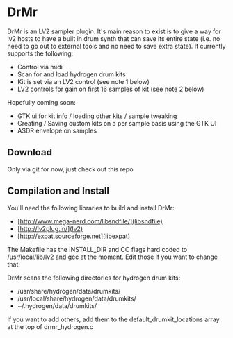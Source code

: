 DrMr
====

DrMr is an LV2 sampler plugin.  It's main reason to exist is to give a way for lv2 hosts to have a built in drum synth that can save its entire state (i.e. no need to go out to external tools and no need to save extra state).  It currently supports the following:

- Control via midi
- Scan for and load hydrogen drum kits
- Kit is set via an LV2 control (see note 1 below)
- LV2 controls for gain on first 16 samples of kit (see note 2 below)

Hopefully coming soon:

- GTK ui for kit info / loading other kits / sample tweaking
- Creating / Saving custom kits on a per sample basis using the GTK UI
- ASDR envelope on samples

Download
--------
Only via git for now, just check out this repo

Compilation and Install
-----------------------
You'll need the following libraries to build and install DrMr:

- [http://www.mega-nerd.com/libsndfile/](libsndfile)
- [http://lv2plug.in/](lv2)
- [http://expat.sourceforge.net](libexpat)

The Makefile has the INSTALL_DIR and CC flags hard coded to /usr/local/lib/lv2 and gcc at the moment.  Edit those if you want to change that.

DrMr scans the following directories for hydrogen drum kits:

- /usr/share/hydrogen/data/drumkits/
- /usr/local/share/hydrogen/data/drumkits/
- ~/.hydrogen/data/drumkits/

If you want to add others, add them to the default_drumkit_locations array at the top of drmr_hydrogen.c
